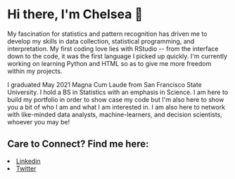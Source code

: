 #  Hi there, I'm Chelsea  👋

<p>My fascination for statistics and pattern recognition has driven me to develop my skills in data collection, statistical programming, and interpretation. My first coding love lies with RStudio -- from the interface down to the code, it was the first language I picked up quickly. I'm currently working on learning Python and HTML so as to give me more freedom within my projects. </p>

<p>I graduated May 2021 Magna Cum Laude from San Francisco State University. I hold a BS in Statistics with an emphasis in Science. I am here to build my portfolio in order to show case my code but I'm also here to show you a bit of who I am and what I am interested in. I am also here to network with like-minded data analysts, machine-learners, and decision scientists, whoever you may be! </p>

## Care to Connect? Find me here: 

<li><a href="https://www.linkedin.com/in/chelsea-m-lancaster/" class="icon brands alt fa-linkedin"><span class="label">Linkedin</span></a></li>

<li><a href="https://twitter.com/StatsStrikeBack" class="icon brands fa-twitter"><span class="label">Twitter</span></a></li>


